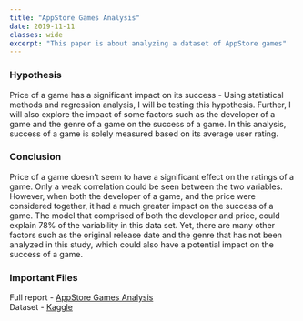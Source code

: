 ```yaml
---
title: "AppStore Games Analysis"
date: 2019-11-11
classes: wide
excerpt: "This paper is about analyzing a dataset of AppStore games"
---
```


### Hypothesis
Price of a game has a significant impact on its success - Using statistical methods and regression analysis, I will be testing this hypothesis. Further, I will also explore the impact of some factors such as the developer of a game and the genre of a game on the success of a game. In this analysis, success of a game is solely measured based on its average user rating.

### Conclusion
Price of a game doesn’t seem to have a significant effect on the ratings of a game. Only a weak correlation could be seen between the two variables. However, when both the developer of a game, and the price were considered together, it had a much greater impact on the success of a game. The model that comprised of both the developer and price, could explain 78% of the variability in this data set. Yet, there are many other factors such as the original release date and the genre that has not been analyzed in this study, which could also have a potential impact on the success of a game.

### Important Files
Full report - [AppStore Games Analysis](https://github.com/dasun27/DSC/blob/master/files/AppStore%20Games%20Analysis.pdf)  
Dataset - [Kaggle](https://www.kaggle.com/tristan581/17k-apple-app-store-strategy-games/downloads/17k-apple-app-store-strategy-games.zip/3)

